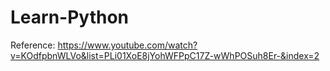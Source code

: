 # Learn-Python

Reference: https://www.youtube.com/watch?v=KOdfpbnWLVo&list=PLi01XoE8jYohWFPpC17Z-wWhPOSuh8Er-&index=2

